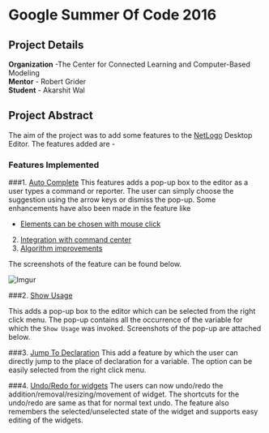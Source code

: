 # Google Summer Of Code 2016

Project Details
----
__Organization__ -The Center for Connected Learning and Computer-Based Modeling  
__Mentor__ - Robert Grider  
__Student__ - Akarshit Wal

## Project Abstract
The aim of the project was to add some features to the [NetLogo](https://github.com/NetLogo/NetLogo) Desktop Editor. The features added are -

### Features Implemented
###1. [Auto Complete](https://github.com/NetLogo/NetLogo/pull/1072)
This features adds a pop-up box to the editor as a user types a command or reporter. The user can simply choose the suggestion using the arrow keys or dismiss the pop-up. Some enhancements have also been made in the feature like

* [Elements can be chosen with mouse click](https://github.com/NetLogo/NetLogo/pull/1080)  
2. [Integration with command center](https://github.com/NetLogo/NetLogo/pull/1081)   
3. [Algorithm improvements](https://github.com/NetLogo/NetLogo/pull/1093)

The screenshots of the feature can be found below.

![Imgur](http://i.imgur.com/Zl2LIRe.png)

###2. [Show Usage](https://github.com/NetLogo/NetLogo/pull/1079)

This adds a pop-up box to the editor which can be selected from the right click menu. The pop-up contains all the occurrence of the variable for which the `Show Usage` was invoked.
Screenshots of the pop-up are attached below.

###3. [Jump To Declaration](https://github.com/NetLogo/NetLogo/pull/1110)
This add a feature by which the user can directly jump to the place of declaration for a variable. The option can be easily selected from the right click menu.

###4. [Undo/Redo for widgets](https://github.com/NetLogo/NetLogo/pull/1088)
The users can now undo/redo the addition/removal/resizing/movement of widget. The shortcuts for the undo/redo are same as that for normal text undo. The feature also remembers the selected/unselected state of the widget and supports easy editing of the widgets.

